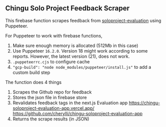 ## Chingu Solo Project Feedback Scraper

This firebase function scrapes feedback from [soloproject-evaluation](https://github.com/chingu-voyages/soloproject-evaluation) using Puppeteer.

For Puppeteer to work with firebase functions, 
1. Make sure enough memory is allocated (512Mb in this case)
2. Use Puppeteer `16.2.0`. Version 18 might work according to some reports. However, the latest version (21), does not work.
3. `.puppeteerrc.cjs` to configure cache
4. `"gcp-build": "node node_modules/puppeteer/install.js"` to add a custom build step

The function does 4 things
1. Scrapes the Github repo for feedback
2. Stores the json file in firebase store
3. Revalidates feedback tags in the next.js Evaluation app
   https://chingu-soloproject-evaluation-app.vercel.app/
   https://github.com/cherylli/chingu-soloproject-evaluation-app
4. Returns the scrape results (in JSON)
